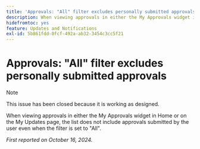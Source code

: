 ```yaml
---
title: 'Approvals: "All" filter excludes personally submitted approvals'
description: When viewing approvals in either the My Approvals widget in Home or on the My Updates page, the list does not include approvals submitted by the user even when the filter is set to "All".
hidefromtoc: yes
feature: Updates and Notifications
exl-id: 5b861fdd-0fcf-492a-ab32-3454c3cc5f21
---
```

# Approvals: "All" filter excludes personally submitted approvals

>[!NOTE]
>
>This issue has been closed because it is working as designed.

When viewing approvals in either the My Approvals widget in Home or on the My Updates page, the list does not include approvals submitted by the user even when the filter is set to "All".

_First reported on October 16, 2024._
